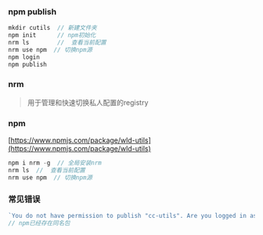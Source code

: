 ### npm publish

```javascript
mkdir cutils  // 新建文件夹
npm init      // npm初始化
nrm ls        //  查看当前配置
nrm use npm  // 切换npm源
npm login
npm publish
```

### nrm
> 用于管理和快速切换私人配置的registry
### npm
[https://www.npmjs.com/package/wld-utils](https://www.npmjs.com/package/wld-utils)

```javascript
npm i nrm -g  // 全局安装nrm
nrm ls  //  查看当前配置
nrm use npm  // 切换npm源
```

### 常见错误
```javascript
`You do not have permission to publish "cc-utils". Are you logged in as the correct user?`
// npm已经存在同名包
```